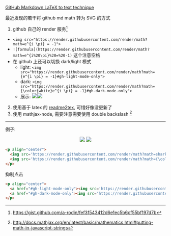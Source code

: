 [GitHub Markdown LaTeX to text technique](https://github.com/bxb100/blog/issues/12)

最近发现的若干将 github md math 转为 SVG 的方式
1. github 自己的 render 服务[^1]
  * `<img src="https://render.githubusercontent.com/render/math?math=e^{i \pi} = -1">`
  * `![formula](https://render.githubusercontent.com/render/math?math=e^{i%20\pi}%20=%20-1)` 这个注意空格
  * 在 github 上还可以切换 dark/light 模式
    * light: `<img src="https://render.githubusercontent.com/render/math?math={e^{i \pi} = -1}#gh-light-mode-only">`
    * dark: `<img src="https://render.githubusercontent.com/render/math?math={\color{white}e^{i \pi} = -1}#gh-dark-mode-only">`
    * 展示: <img src="https://render.githubusercontent.com/render/math?math={e^{i \pi} = -1}#gh-light-mode-only"><img src="https://render.githubusercontent.com/render/math?math={\color{white}e^{i \pi} = -1}#gh-dark-mode-only">

2. 使用基于 latex 的 [readme2tex](https://github.com/leegao/readme2tex), 可惜好像没更新了
3. 使用 mathjax-node, 需要注意需要使用 double backslash [^2]




[^1]: https://gist.github.com/a-rodin/fef3f543412d6e1ec5b6cf55bf197d7b
[^2]: http://docs.mathjax.org/en/latest/basic/mathematics.html#putting-math-in-javascript-strings

---

<a id="issuecomment-1075233948"></a>
例子: 
<p align="center">
  <a href="#gh-light-mode-only"><img src='https://render.githubusercontent.com/render/math?math=sharks%20=%20\text{%CF%83}_{family%20=%20\text{%22}sharks\text{%22}}(animals)#gh-light-mode-only'></a>
   <a href="#gh-dark-mode-only"><img src='https://render.githubusercontent.com/render/math?math={\color{white}sharks%20=%20\text{%CF%83}_{family%20=%20\text{%22}sharks\text{%22}}(animals)}#gh-dark-mode-only'></a>
</p>

```html
<p align="center">
  <img src='https://render.githubusercontent.com/render/math?math=sharks%20=%20\text{%CF%83}_{family%20=%20\text{%22}sharks\text{%22}}(animals)#gh-light-mode-only'>
  <img src='https://render.githubusercontent.com/render/math?math={\color{white}sharks%20=%20\text{%CF%83}_{family%20=%20\text{%22}sharks\text{%22}}(animals)}#gh-dark-mode-only'>
</p>
```
抑制点击
```html
<p align="center">
  <a href="#gh-light-mode-only"><img src='https://render.githubusercontent.com/render/math?math=sharks%20=%20\text{%CF%83}_{family%20=%20\text{%22}sharks\text{%22}}(animals)#gh-light-mode-only'></a>
  <a href="#gh-dark-mode-only"><img src='https://render.githubusercontent.com/render/math?math={\color{white}sharks%20=%20\text{%CF%83}_{family%20=%20\text{%22}sharks\text{%22}}(animals)}#gh-dark-mode-only'></a>
</p>
```